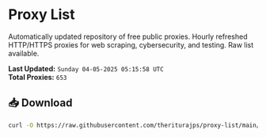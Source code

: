 # Proxy List

Automatically updated repository of free public proxies. Hourly refreshed HTTP/HTTPS proxies for web scraping, cybersecurity, and testing. Raw list available.

**Last Updated:** `Sunday 04-05-2025 05:15:58 UTC`  
**Total Proxies:** `653`

## 📥 Download
```bash
curl -O https://raw.githubusercontent.com/theriturajps/proxy-list/main/proxies.txt
